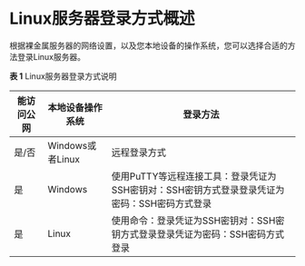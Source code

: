 # Linux服务器登录方式概述<a name="bms_umn_0011"></a>

根据裸金属服务器的网络设置，以及您本地设备的操作系统，您可以选择合适的方法登录Linux服务器。

**表 1**  Linux服务器登录方式说明

|能访问公网|本地设备操作系统|登录方法|
|--|--|--|
|是/否|Windows或者Linux|远程登录方式|
|是|Windows|使用PuTTY等远程连接工具：登录凭证为SSH密钥对：SSH密钥方式登录登录凭证为密码：SSH密码方式登录|
|是|Linux|使用命令：登录凭证为SSH密钥对：SSH密钥方式登录登录凭证为密码：SSH密码方式登录|


